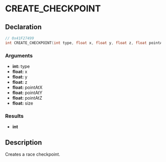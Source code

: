 # CREATE_CHECKPOINT

## Declaration
```cpp
// 0x41F27499
int CREATE_CHECKPOINT(int type, float x, float y, float z, float pointAtX, float pointAtY, float pointAtZ, float size);
```

### Arguments
- **int:** type
- **float:** x
- **float:** y
- **float:** z
- **float:** pointAtX
- **float:** pointAtY
- **float:** pointAtZ
- **float:** size

### Results
- **int**

## Description
Creates a race checkpoint.